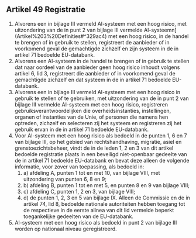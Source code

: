## Artikel 49 Registratie

1. Alvorens een in bijlage III vermeld AI-systeem met een hoog risico, met uitzondering van de in punt 2 van bijlage III vermelde AI-systeemn](Artikel%203%20Definities#^329ac4) met een hoog risico, in de handel te brengen of in gebruik te stellen, registreert de aanbieder of in voorkomend geval de gemachtigde zichzelf en zijn systeem in de in artikel 71 bedoelde EU-databank.
2. Alvorens een AI-systeem in de handel te brengen of in gebruik te stellen dat naar oordeel van de aanbieder geen hoog risico inhoudt volgens artikel 6, lid 3, registreert die aanbieder of in voorkomend geval de gemachtigde zichzelf en dat systeem in de in artikel 71 bedoelde EU-databank.
3. Alvorens een in bijlage III vermeld AI-systeem met een hoog risico in gebruik te stellen of te gebruiken, met uitzondering van de in punt 2 van bijlage III vermelde AI-systeem met een hoog risico, registreren gebruiksverantwoordelijken die overheidsinstanties, instellingen, organen of instanties van de Unie, of personen die namens hen optreden, zichzelf en selecteren zij het systeem en registreren zij het gebruik ervan in de in artikel 71 bedoelde EU-databank.
4. Voor AI-systeem met een hoog risico als bedoeld in de punten 1, 6 en 7 van bijlage III, op het gebied van rechtshandhaving, migratie, asiel en grenstoezichtsbeheer, vindt de in de leden 1, 2 en 3 van dit artikel bedoelde registratie plaats in een beveiligd niet-openbaar gedeelte van de in artikel 71 bedoelde EU-databank en bevat deze alleen de volgende informatie, voor zover van toepassing, als bedoeld in:
   1. a) afdeling A, punten 1 tot en met 10, van bijlage VIII, met uitzondering van punten 6, 8 en 9;
   2. b) afdeling B, punten 1 tot en met 5, en punten 8 en 9 van bijlage VIII;
   3. c) afdeling C, punten 1, 2 en 3, van bijlage VIII;
   4. d) de punten 1, 2, 3 en 5 van bijlage IX.
      Alleen de Commissie en de in artikel 74, lid 8, bedoelde nationale autoriteiten hebben toegang tot de respectieve in de eerste alinea van dit lid vermelde beperkt toegankelijke gedeelten van de EU-databank.
5. AI-systeem met een hoog risico als bedoeld in punt 2 van bijlage III worden op nationaal niveau geregistreerd.
